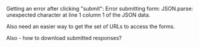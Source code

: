Getting an error after clicking "submit": Error submitting form: JSON.parse: unexpected character at line 1 column 1 of the JSON data.

Also need an easier way to get the set of URLs to access the forms.

Also - how to download submitted responses?